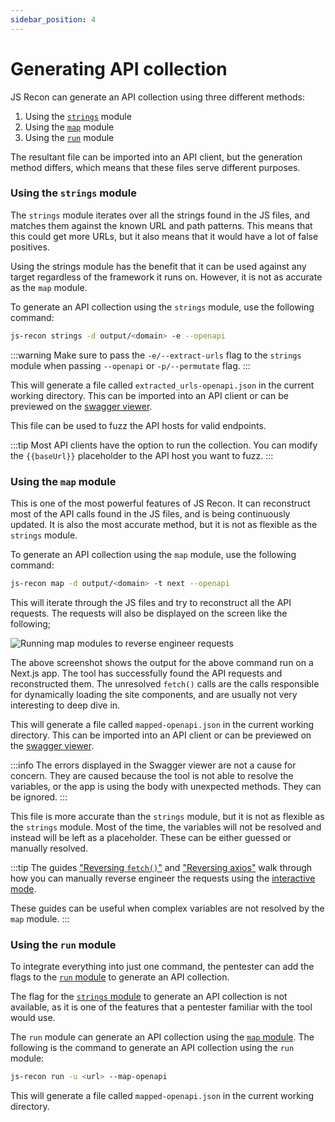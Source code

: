 ```yaml
---
sidebar_position: 4
---
```


# Generating API collection

JS Recon can generate an API collection using three different methods:

1. Using the [`strings`](../../docs/modules/strings.md) module
1. Using the [`map`](../../docs/modules/map.md) module
1. Using the [`run`](../../docs/modules/run.md) module

The resultant file can be imported into an API client, but the generation method differs, which means that these files serve different purposes.

### Using the `strings` module

The `strings` module iterates over all the strings found in the JS files, and matches them against the known URL and path patterns. This means that this could get more URLs, but it also means that it would have a lot of false positives.

Using the strings module has the benefit that it can be used against any target regardless of the framework it runs on. However, it is not as accurate as the `map` module.

To generate an API collection using the `strings` module, use the following command:

```bash
js-recon strings -d output/<domain> -e --openapi
```

:::warning
Make sure to pass the `-e/--extract-urls` flag to the `strings` module when passing `--openapi` or `-p/--permutate` flag.
:::

This will generate a file called `extracted_urls-openapi.json` in the current working directory. This can be imported into an API client or can be previewed on the [swagger viewer](https://editor.swagger.io).

This file can be used to fuzz the API hosts for valid endpoints.

:::tip
Most API clients have the option to run the collection. You can modify the `{{baseUrl}}` placeholder to the API host you want to fuzz.
:::

### Using the `map` module

This is one of the most powerful features of JS Recon. It can reconstruct most of the API calls found in the JS files, and is being continuously updated. It is also the most accurate method, but it is not as flexible as the `strings` module.

To generate an API collection using the `map` module, use the following command:

```bash
js-recon map -d output/<domain> -t next --openapi
```

This will iterate through the JS files and try to reconstruct all the API requests. The requests will also be displayed on the screen like the following;

![Running map modules to reverse engineer requests](/img/guides/next_js/generating_api_collection/generating_openapi_collection.png)

The above screenshot shows the output for the above command run on a Next.js app. The tool has successfully found the API requests and reconstructed them. The unresolved `fetch()` calls are the calls responsible for dynamically loading the site components, and are usually not very interesting to deep dive in.

This will generate a file called `mapped-openapi.json` in the current working directory. This can be imported into an API client or can be previewed on the [swagger viewer](https://editor.swagger.io).

:::info
The errors displayed in the Swagger viewer are not a cause for concern. They are caused because the tool is not able to resolve the variables, or the app is using the body with unexpected methods. They can be ignored.
:::

This file is more accurate than the `strings` module, but it is not as flexible as the `strings` module. Most of the time, the variables will not be resolved and instead will be left as a placeholder. These can be either guessed or manually resolved.

:::tip
The guides ["Reversing `fetch()`"](./reversing_fetch.md) and ["Reversing axios"](./reversing_axios.md) walk through how you can manually reverse engineer the requests using the [interactive mode](../../docs/modules/interactive_mode/next-js.md).

These guides can be useful when complex variables are not resolved by the `map` module.
:::

### Using the `run` module

To integrate everything into just one command, the pentester can add the flags to the [`run` module](../../docs/modules/run.md) to generate an API collection.

The flag for the [`strings` module](../../docs/modules/strings.md) to generate an API collection is not available, as it is one of the features that a pentester familiar with the tool would use.

The `run` module can generate an API collection using the [`map` module](../../docs/modules/map.md). The following is the command to generate an API collection using the `run` module:

```bash
js-recon run -u <url> --map-openapi
```

This will generate a file called `mapped-openapi.json` in the current working directory.
